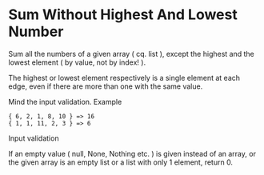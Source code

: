 # Sum Without Highest And Lowest Number

Sum all the numbers of a given array ( cq. list ), except the highest and the lowest element ( by value, not by index! ).

The highest or lowest element respectively is a single element at each edge, even if there are more than one with the same value.

Mind the input validation.
Example

```
{ 6, 2, 1, 8, 10 } => 16
{ 1, 1, 11, 2, 3 } => 6
```

Input validation

If an empty value ( null, None, Nothing etc. ) is given instead of an array, or the given array is an empty list or a list with only 1 element, return 0.
